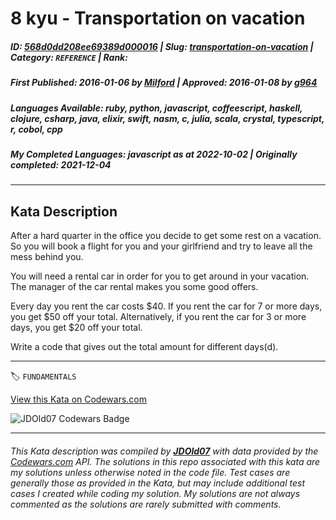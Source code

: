 # 8 kyu - Transportation on vacation 

##### **ID**: [568d0dd208ee69389d000016](https://www.codewars.com/kata/568d0dd208ee69389d000016) | **Slug**: [transportation-on-vacation](https://www.codewars.com/kata/568d0dd208ee69389d000016) | **Category**: `REFERENCE` | **Rank**: <span style="color:white">8 kyu</span>

##### **First Published**: 2016-01-06 ***by*** [Milford](https://www.codewars.com/users/Milford) | **Approved**: 2016-01-08 ***by*** [g964](https://www.codewars.com/users/g964)

##### **Languages Available**: ruby, python, javascript, coffeescript, haskell, clojure, csharp, java, elixir, swift, nasm, c, julia, scala, crystal, typescript, r, cobol, cpp

##### **My Completed Languages**: javascript ***as at*** 2022-10-02 | **Originally completed**: 2021-12-04

---

## Kata Description


After a hard quarter in the office you decide to get some rest on a vacation. So you will book a flight for you and your girlfriend and try to leave all the mess behind you.



You will need a rental car in order for you to get around in your vacation. The manager of the car rental makes you some good offers.



Every day you rent the car costs $40. If you rent the car for 7 or more days, you get $50 off your total. Alternatively, if you rent the car for 3 or more days, you get $20 off your total.



Write a code that gives out the total amount for different days(d).



---


🏷 `FUNDAMENTALS`


[View this Kata on Codewars.com](https://www.codewars.com/kata/568d0dd208ee69389d000016)

![](https://www.codewars.com/users/jdold07/badges/large "JDOld07 Codewars Badge")

---

###### *This Kata description was compiled by [**JDOld07**](https://tpstech.dev) with data provided by the [Codewars.com](https://www.codewars.com) API.  The solutions in this repo associated with this kata are my solutions unless otherwise noted in the code file.  Test cases are generally those as provided in the Kata, but may include additional test cases I created while coding my solution.  My solutions are not always commented as the solutions are rarely submitted with comments.*
